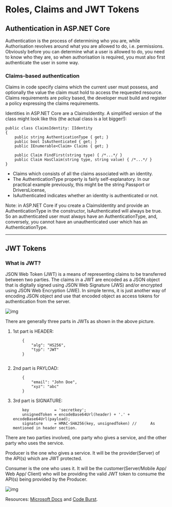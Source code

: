 # Roles, Claims and JWT Tokens

## Authentication in ASP.NET Core
Authentication is the process of determining who you are, while Authorisation revolves around what you are allowed to do, i.e. permissions. Obviously before you can determine what a user is allowed to do, you need to know who they are, so when authorisation is required, you must also first authenticate the user in some way.

### Claims-based authentication
Claims in code specify claims which the current user must possess, and optionally the value the claim must hold to access the requested resource. Claims requirements are policy based, the developer must build and register a policy expressing the claims requirements.

Identities in ASP.NET Core are a ClaimsIdentity. A simplified version of the class might look like this (the actual class is a lot bigger!):

```
public class ClaimsIdentity: IIdentity
{
    public string AuthenticationType { get; }
    public bool IsAuthenticated { get; }
    public IEnumerable<Claim> Claims { get; }

    public Claim FindFirst(string type) { /*...*/ }
    public Claim HasClaim(string type, string value) { /*...*/ }
}

```
+ Claims which consists of all the claims associated with an identity. 
+ The AuthenticationType property is fairly self-explanatory. In our practical example previously, this might be the string Passport or DriversLicense, 
+ IsAuthenticated indicates whether an identity is authenticated or not.

Note: in ASP.NET Core if you create a ClaimsIdentity and provide an AuthenticationType in the constructor, IsAuthenticated will always be true. So an authenticated user must always have an AuthenticationType, and, conversely, you cannot have an unauthenticated user which has an AuthenticationType.

---
## JWT Tokens
### What is JWT?
JSON Web Token (JWT) is a means of representing claims to be transferred between two parties. The claims in a JWT are encoded as a JSON object that is digitally signed using JSON Web Signature (JWS) and/or encrypted using JSON Web Encryption (JWE). In simple terms, it is just another way of encoding JSON object and use that encoded object as access tokens for authentication from the server.


![img](https://miro.medium.com/max/1400/1*0SEbHdFcVpaejejGA-1DDw.png)

There are generally three parts in JWTs as shown in the above picture. 
1. 1st part is HEADER:

	```
		{
 			"alg": "HS256",
 			"typ": "JWT"
		}
		
	```
2. 2nd part is PAYLOAD:
	```
		{
 			"email": "John Doe",
 			"xyz": "abc"
		}
	```
3. 3rd part is SIGNATURE:
	```
		key           = 'secretkey';
		unsignedToken = encodeBase64Url(header) + '.' + 			encodeBase64Url(payload);
		signature     = HMAC-SHA256(key, unsignedToken) // 		As mentioned in header section.
	```
	
There are two parties involved, one party who gives a service, and the other party who uses the service.

Producer is the one who gives a service. It will be the provider(Server) of the API(s) which are JWT protected.

Consumer is the one who uses it. It will be the customer(Server/Mobile App/ Web App/ Client) who will be providing the valid JWT token to consume the API(s) being provided by the Producer.

![img](https://miro.medium.com/max/1400/1*44waelPu4JvYALzkvoh8zw.png)	

Resources: [Microsoft Docs](https://docs.microsoft.com/en-us/aspnet/core/security/authorization/claims?view=aspnetcore-6.0&viewFallbackFrom=aspnetcore-2.1) and [Code Burst](https://codeburst.io/jwt-to-authenticate-servers-apis-c6e179aa8c4e).